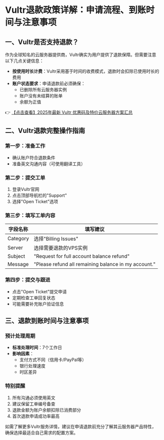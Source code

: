 # Vultr退款政策详解：申请流程、到账时间与注意事项

## 一、Vultr是否支持退款？

作为全球知名的云服务器提供商，Vultr确实为用户提供了退款保障。但需要注意以下几点关键信息：

- **按使用时长计费**：Vultr采用基于时间的收费模式，退款时会扣除已使用时长的费用
- **账户状态要求**：申请退款前必须确保：
  - 已删除所有云服务器实例
  - 账户没有未结算的账单
  - 余额为正值

👉 [【点击查看】2025年最新 Vultr 优惠码及特价云服务器方案汇总](https://bit.ly/VuLtr)

## 二、Vultr退款完整操作指南

### 第一步：准备工作
- 确认账户符合退款条件
- 准备英文沟通内容（可使用翻译工具）

### 第二步：提交工单
1. 登录Vultr官网
2. 点击顶部导航栏的"Support"
3. 选择"Open Ticket"选项

### 第三步：填写工单内容
| 字段名称 | 填写建议 |
|---------|---------|
| Category | 选择"Billing Issues" |
| Server | 选择需要退款的VPS实例 |
| Subject | "Request for full account balance refund" |
| Message | "Please refund all remaining balance in my account." |

### 第四步：提交与跟进
- 点击"Open Ticket"提交申请
- 定期检查工单回复状态
- 可能需要补充账户验证信息

## 三、退款到账时间与注意事项

### 预计处理周期
- **标准处理时间**：7个工作日
- **影响因素**：
  - 支付方式不同（信用卡/PayPal等）
  - 银行处理速度
  - 时区差异

### 特别提醒
1. 所有沟通必须使用英文
2. 建议保留工单编号备查
3. 退款金额为账户余额扣除已消费部分
4. 首次退款申请成功率最高

如需了解更多Vultr服务详情，建议在申请退款前充分了解其云服务器产品特性，确保选择最适合自己需求的配置方案。